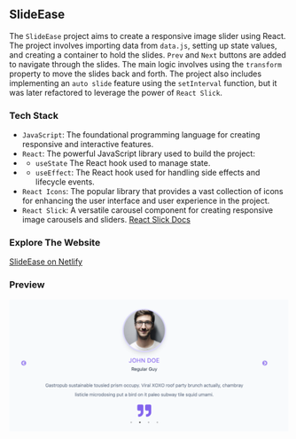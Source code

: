 ## SlideEase

The `SlideEase` project aims to create a responsive image slider using React. The project involves importing data from `data.js`, setting up state values, and creating a container to hold the slides. `Prev` and `Next` buttons are added to navigate through the slides. The main logic involves using the `transform` property to move the slides back and forth. The project also includes implementing an `auto slide` feature using the `setInterval` function, but it was later refactored to leverage the power of `React Slick`.

### Tech Stack
- `JavaScript`: The foundational programming language for creating responsive and interactive features.
- `React`: The powerful JavaScript library used to build the project: 
- - `useState` The React hook used to manage state.
- - `useEffect`: The React hook used for handling side effects and lifecycle events.
- `React Icons`: The popular library that provides a vast collection of icons for enhancing the user interface and user experience in the project.
- `React Slick`: A versatile carousel component for creating responsive image carousels and sliders. [React Slick Docs](https://react-slick.neostack.com/)

### Explore The Website
[SlideEase on Netlify](https://slide-ease.netlify.app/)

### Preview

<img src="./public/slide-ease.png" alt="SlideEase React App" />                  



